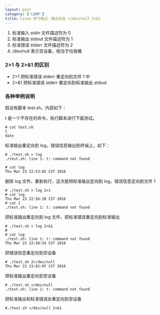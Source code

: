 ```yaml
---
layout: post
category: ['LAMP']
title: Linux 学习笔记：输出日志 >/dev/null 2>&1
---
```


1. 标准输入 stdin 文件描述符为 0
2. 标准输出 stdout 文件描述符为 1
3. 标准错误 stderr 文件描述符为 2
4. /dev/null 表示空设备，相当于垃圾桶

### 2>1 与 2>&1 的区别

- 2>1  把标准错误 stderr 重定向到文件 1 中
- 2>&1 把标准错误 stderr 重定向到标准输出 stdout

### 各种举例说明

假设有脚本 test.sh，内容如下：

t 是一个不存在的命令，执行脚本进行下面测试。

    # cat test.sh
    t
    date

标准输出重定向到 log，错误信息输出到终端上，如下：

    # ./test.sh > log
    ./test.sh: line 1: t: command not found

    # cat log
    Thu Mar 23 22:53:02 CST 2016
   
删除 log 文件，重新执行，这次是把标准输出定向到 log，错误信息定向到文件 1

    # ./test.sh > log 2>1
    # cat log
    Thu Mar 23 22:56:20 CST 2016
    # cat 1
    ./test.sh: line 1: t: command not found

把标准输出重定向到 log 文件，把标准错误重定向到标准输出

    # ./test.sh > log 2>&1
    #
    # cat log
    ./test.sh: line 1: t: command not found
    Thu Mar 23 22:58:54 CST 2016

把错误信息重定向到空设备

    # ./test.sh 2>/dev/null
    Thu Mar 23 23:01:07 CST 2016
   
把标准输出重定向到空设备

    # ./test.sh >/dev/null
    ./test.sh: line 1: t: command not found

把标准输出和标准错误全重定向到空设备
   
    #./test.sh >/dev/null 2>&1
   
